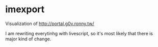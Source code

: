imexport
========

Visualization of http://portal.g0v.ronny.tw/

I am rewriting everytinhg with livescript, so it's most likely that there is major kind of change.
